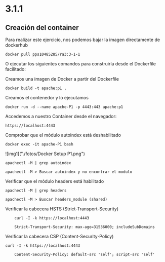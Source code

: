 # 3.1.1


## Creación del container

Para realizar este ejercicio, nos podemos bajar la imagen directamente de dockerhub

	docker pull pps10485285/ra3:3-1-1

O ejecutar los siguientes comandos para construirla desde el Dockerfile facilitado:


Creamos una imagen de Docker a partir del Dockerfile 

	docker build -t apache:p1 .

Creamos el contenedor y lo ejecutamos 

	docker run -d --name apache-P1 -p 4443:443 apache:p1

Accedemos a nuestro Container desde el navegador:

	https://localhost:4443

Comprobar que el módulo autoindex está deshabilitado

	docker exec -it apache-P1 bash

![img1]("./fotos/Docker Setup P1.png")

	apachectl -M | grep autoindex

	apachectl -M > Buscar autoindex y no encontrar el modulo 
	
Verificar que el módulo headers está habilitado

	apachectl -M | grep headers

	apachectl -M > Buscar headers_module (shared)

Verificar la cabecera HSTS (Strict-Transport-Security)

        curl -I -k https://localhost:4443

		Strict-Transport-Security: max-age=31536000; includeSubDomains

Verificar la cabecera CSP (Content-Security-Policy)

	curl -I -k https://localhost:4443

		Content-Security-Policy: default-src 'self'; script-src 'self'


